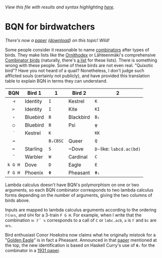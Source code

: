 *View this file with results and syntax highlighting [here](https://mlochbaum.github.io/BQN/doc/birds.html).*

# BQN for birdwatchers

*There's now a [paper](https://dl.acm.org/doi/10.1145/3520306.3534504) ([download](https://raw.githubusercontent.com/codereport/Content/main/Publications/Combinatory_Logic_and_Combinators_in_Array_Languages.pdf)) on this topic! Wild!*

Some people consider it reasonable to name [combinators](primitive.md#modifiers) after types of birds. They make lists like the [Ornithodex](https://wiki.xxiivv.com/site/logic.html#ref) or Lähteenmäki's comprehensive [Combinator birds](https://blog.lahteenmaki.net/combinator-birds.html) (naturally, there's [a list](https://combinatorylogic.com/links.html) for these lists). There is something wrong with these people. Some of these birds are not even real. "Quixotic bird"? Have you not heard of a quail? Nonetheless, I don't judge such afflicted souls (certainly not publicly), and have provided this translation table to explain BQN in terms they can understand.



|   BQN   | Bird 1   | 1        | Bird 2       | 2                              |
| :-----: | -------- | -------- | ------------ | ------------------------------ |
|   `⊣`   | Identity | `I`      | Kestrel      | `K`                            |
|   `⊢`   | Identity | `I`      | Kite         | `KI`                           |
|   `∘`   | Bluebird | `B`      | Blackbird    | `B₁`                           |
|   `○`   | Bluebird | `B`      | Psi          | `ψ`                            |
|   `˙`   | Kestrel  | `K`      |              | `KK`                           |
|   `⊸`   |          | `B₁CBSC` | Queer        | `Q`                            |
|   `⟜`   | Starling | `S`      | ~Dove        | `D`-like: `labcd.ac(bd)`       |
|   `˜`   | Warbler  | `W`      | Cardinal     | `C`                            |
| `k G H` | Dove     | `D`      | Eagle        | `E`                            |
| `F G H` | Phoenix  | `Φ`      | Pheasant     | `Φ₁`                           |

Lambda calculus doesn't have BQN's polymorphism on one or two arguments, so each BQN combinator corresponds to two lambda calculus forms depending on the number of arguments, giving the two columns of birds above.

Inputs are mapped to lambda calculus arguments according to the ordering `𝔽𝔾𝕨𝕩`, and `GFH` for a 3-train `F G H`. For example, when I write that the combination `𝕨 𝔽˜ 𝕩` corresponds to a call of `C` or `labc.acb`, `a` is `𝔽` and `bc` are `𝕨𝕩`.

Bird enthusiast Conor Hoekstra now claims what he originally mistook for a "[Golden Eagle](https://twitter.com/code_report/status/1440208242529882112)" is in fact a Pheasant. Announced in that [paper](https://github.com/codereport/Content/blob/main/Publications/Combinatory_Logic_and_Combinators_in_Array_Languages.pdf) mentioned at the top, the new identification is based on Haskell Curry's use of `Φ₁` for the combinator in a [1931 paper](https://www.jstor.org/stable/1968422).
